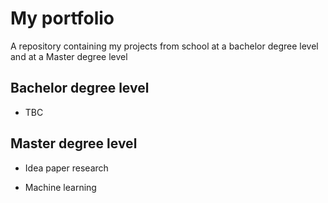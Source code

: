 # My portfolio

A repository containing my projects from school at a bachelor degree level and at a Master degree level

## Bachelor degree level

- TBC

## Master degree level

* Idea paper research

* Machine learning


